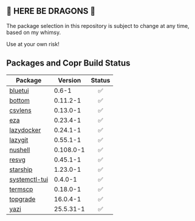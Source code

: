 ## 🐉 HERE BE DRAGONS 🐉
The package selection in this repository is subject to change at any time, based on my whimsy.

Use at your own risk!

## Packages and Copr Build Status

| Package   | Version   | Status |
|-----------|-----------|:------:|
| [bluetui](https://copr.fedorainfracloud.org/coprs/nclundell/fedora-extras/package/bluetui/) | 0.6-1 | <div align="center">✅</div> |
| [bottom](https://copr.fedorainfracloud.org/coprs/nclundell/fedora-extras/package/bottom/) | 0.11.2-1 | <div align="center">✅</div> |
| [csvlens](https://copr.fedorainfracloud.org/coprs/nclundell/fedora-extras/package/csvlens/) | 0.13.0-1 | <div align="center">✅</div> |
| [eza](https://copr.fedorainfracloud.org/coprs/nclundell/fedora-extras/package/eza/) | 0.23.4-1 | <div align="center">✅</div> |
| [lazydocker](https://copr.fedorainfracloud.org/coprs/nclundell/fedora-extras/package/lazydocker/) | 0.24.1-1 | <div align="center">✅</div> |
| [lazygit](https://copr.fedorainfracloud.org/coprs/nclundell/fedora-extras/package/lazygit/) | 0.55.1-1 | <div align="center">✅</div> |
| [nushell](https://copr.fedorainfracloud.org/coprs/nclundell/fedora-extras/package/nushell/) | 0.108.0-1 | <div align="center">✅</div> |
| [resvg](https://copr.fedorainfracloud.org/coprs/nclundell/fedora-extras/package/resvg/) | 0.45.1-1 | <div align="center">✅</div> |
| [starship](https://copr.fedorainfracloud.org/coprs/nclundell/fedora-extras/package/starship/) | 1.23.0-1 | <div align="center">✅</div> |
| [systemctl-tui](https://copr.fedorainfracloud.org/coprs/nclundell/fedora-extras/package/systemctl-tui/) | 0.4.0-1 | <div align="center">✅</div> |
| [termscp](https://copr.fedorainfracloud.org/coprs/nclundell/fedora-extras/package/termscp/) | 0.18.0-1 | <div align="center">✅</div> |
| [topgrade](https://copr.fedorainfracloud.org/coprs/nclundell/fedora-extras/package/topgrade/) | 16.0.4-1 | <div align="center">✅</div> |
| [yazi](https://copr.fedorainfracloud.org/coprs/nclundell/fedora-extras/package/yazi/) | 25.5.31-1 | <div align="center">✅</div> |
